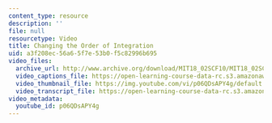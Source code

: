 ```yaml
---
content_type: resource
description: ''
file: null
resourcetype: Video
title: Changing the Order of Integration
uid: a3f208ec-56a6-5f7e-53b0-f5c82996b695
video_files:
  archive_url: http://www.archive.org/download/MIT18_02SCF10/MIT18_02SCF10Rec_33_300k.mp4
  video_captions_file: https://open-learning-course-data-rc.s3.amazonaws.com/18-02sc-multivariable-calculus-fall-2010/6cbe8f6aab0c5b33a807dc2671e1f7c6_p06QDsAPY4g.vtt
  video_thumbnail_file: https://img.youtube.com/vi/p06QDsAPY4g/default.jpg
  video_transcript_file: https://open-learning-course-data-rc.s3.amazonaws.com/18-02sc-multivariable-calculus-fall-2010/38cb85e39cd07784414eafef3162e2b7_p06QDsAPY4g.pdf
video_metadata:
  youtube_id: p06QDsAPY4g
---
```

